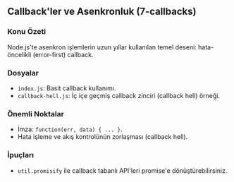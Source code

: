 ## Callback'ler ve Asenkronluk (7-callbacks)

### Konu Özeti
Node.js'te asenkron işlemlerin uzun yıllar kullanılan temel deseni: hata-öncelikli (error-first) callback.

### Dosyalar
- `index.js`: Basit callback kullanımı.
- `callback-hell.js`: İç içe geçmiş callback zinciri (callback hell) örneği.

### Önemli Noktalar
- İmza: `function(err, data) { ... }`.
- Hata işleme ve akış kontrolünün zorlaşması (callback hell).

### İpuçları
- `util.promisify` ile callback tabanlı API'leri promise'e dönüştürebilirsiniz.


